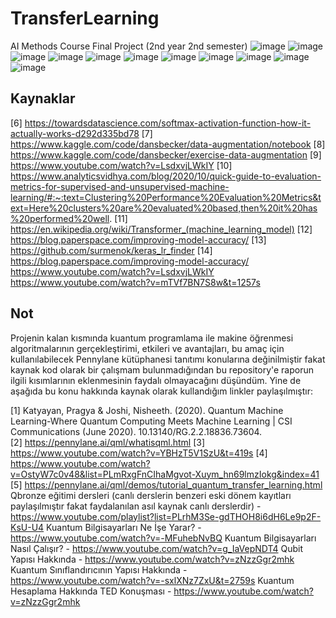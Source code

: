# TransferLearning
AI Methods Course Final Project (2nd year 2nd semester)
![image](https://user-images.githubusercontent.com/55255756/230213795-909fdc54-6451-498d-aab1-183bd1876679.png)
![image](https://user-images.githubusercontent.com/55255756/230213874-c53622da-7a28-4e32-b513-1bc759537f19.png)
![image](https://user-images.githubusercontent.com/55255756/230213927-edc514d0-53f5-4371-8927-ba6e3f0627f3.png)
![image](https://user-images.githubusercontent.com/55255756/230213978-b509a3bd-13a0-466e-89c2-d442da6aed0b.png)
![image](https://user-images.githubusercontent.com/55255756/230214053-39a2cf75-f904-4d26-901f-13ba91e77492.png)
![image](https://user-images.githubusercontent.com/55255756/230214114-65a9654c-dc97-46c0-911a-1a7ccd5fd391.png)
![image](https://user-images.githubusercontent.com/55255756/230214163-c5c1bd90-8065-42ea-a631-2448bb54158b.png)
![image](https://user-images.githubusercontent.com/55255756/230214204-69938c02-7bd1-4e14-b6ce-d7d469b1f2ae.png)
![image](https://user-images.githubusercontent.com/55255756/230214315-9acca67b-cf2c-4f8b-911f-9ad1e0c306cd.png)
![image](https://user-images.githubusercontent.com/55255756/230214360-80ba15e3-819f-483c-bc8f-7933cd8cd43a.png)
![image](https://user-images.githubusercontent.com/55255756/230214393-35fd9989-633b-4959-b78f-6e1301d55f29.png)
## Kaynaklar
[6] https://towardsdatascience.com/softmax-activation-function-how-it-actually-works-d292d335bd78
[7] https://www.kaggle.com/code/dansbecker/data-augmentation/notebook
[8] https://www.kaggle.com/code/dansbecker/exercise-data-augmentation
[9] https://www.youtube.com/watch?v=LsdxvjLWkIY
[10] https://www.analyticsvidhya.com/blog/2020/10/quick-guide-to-evaluation-metrics-for-supervised-and-unsupervised-machine-learning/#:~:text=Clustering%20Performance%20Evaluation%20Metrics&text=Here%20clusters%20are%20evaluated%20based,then%20it%20has%20performed%20well.
[11] https://en.wikipedia.org/wiki/Transformer_(machine_learning_model)
[12] https://blog.paperspace.com/improving-model-accuracy/
[13] https://github.com/surmenok/keras_lr_finder
[14] https://blog.paperspace.com/improving-model-accuracy/
     https://www.youtube.com/watch?v=LsdxvjLWkIY
     https://www.youtube.com/watch?v=mTVf7BN7S8w&t=1257s
    
## Not
Projenin kalan kısmında kuantum programlama ile makine öğrenmesi algoritmalarının gerçekleştirimi, etkileri ve avantajları, bu amaç için kullanılabilecek Pennylane kütüphanesi tanıtımı konularına değinilmiştir fakat kaynak kod olarak bir çalışmam bulunmadığından bu repository'e raporun ilgili kısımlarının eklenmesinin faydalı olmayacağını düşündüm. Yine de aşağıda bu konu hakkında kaynak olarak kullandığım linkler paylaşılmıştır:

[1] Katyayan, Pragya & Joshi, Nisheeth. (2020). Quantum Machine Learning-Where Quantum Computing Meets Machine Learning | CSI Communications (June 2020). 10.13140/RG.2.2.18836.73604.  
[2] https://pennylane.ai/qml/whatisqml.html
[3] https://www.youtube.com/watch?v=YBHzT5V1SzU&t=419s
[4] https://www.youtube.com/watch?v=OstyW7c0v48&list=PLmRxgFnCIhaMgvot-Xuym_hn69lmzIokg&index=41
[5] https://pennylane.ai/qml/demos/tutorial_quantum_transfer_learning.html
Qbronze eğitimi dersleri (canlı derslerin benzeri eski dönem kayıtları paylaşılmıştır fakat faydalanılan asıl kaynak canlı derslerdir) - https://www.youtube.com/playlist?list=PLrhM3Se-gdTHOH8i6dH6Le9p2F-KsU-U4
Kuantum Bilgisayarları Ne İşe Yarar? - https://www.youtube.com/watch?v=-MFuhebNvBQ
Kuantum Bilgisayarları Nasıl Çalışır? - https://www.youtube.com/watch?v=g_IaVepNDT4
Qubit Yapısı Hakkında - https://www.youtube.com/watch?v=zNzzGgr2mhk
Kuantum Sınıflandırıcının Yapısı Hakkında - https://www.youtube.com/watch?v=-sxlXNz7ZxU&t=2759s
Kuantum Hesaplama Hakkında TED Konuşması - https://www.youtube.com/watch?v=zNzzGgr2mhk

